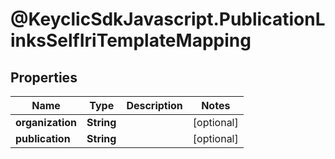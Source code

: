 # @KeyclicSdkJavascript.PublicationLinksSelfIriTemplateMapping

## Properties
Name | Type | Description | Notes
------------ | ------------- | ------------- | -------------
**organization** | **String** |  | [optional] 
**publication** | **String** |  | [optional] 



